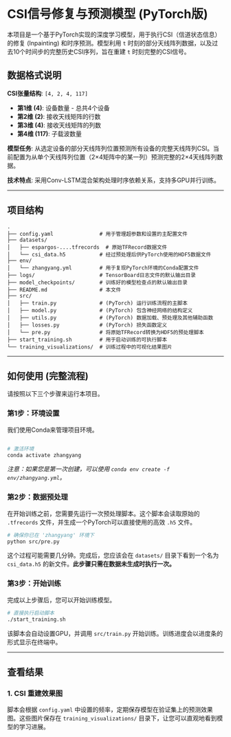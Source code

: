 # CSI信号修复与预测模型 (PyTorch版)

本项目是一个基于PyTorch实现的深度学习模型，用于执行CSI（信道状态信息）的修复 (Inpainting) 和时序预测。模型利用 `t` 时刻的部分天线阵列数据，以及过去10个时间步的完整历史CSI序列，旨在重建 `t` 时刻完整的CSI信号。

## 数据格式说明

**CSI张量结构**: `[4, 2, 4, 117]`
- **第1维 (4)**: 设备数量 - 总共4个设备
- **第2维 (2)**: 接收天线矩阵的行数 
- **第3维 (4)**: 接收天线矩阵的列数
- **第4维 (117)**: 子载波数量

**模型任务**: 从选定设备的部分天线阵列位置预测所有设备的完整天线阵列CSI。当前配置为从单个天线阵列位置（2×4矩阵中的某一列）预测完整的2×4天线阵列数据。

**技术特点**: 采用Conv-LSTM混合架构处理时序依赖关系，支持多GPU并行训练。

---

## 项目结构

```
.
├── config.yaml               # 用于管理超参数和设置的主配置文件
├── datasets/
│   ├── espargos-....tfrecords  # 原始TFRecord数据文件
│   └── csi_data.h5           # 经过预处理后供PyTorch使用的HDF5数据文件
├── env/
│   └── zhangyang.yml         # 用于复现PyTorch环境的Conda配置文件
├── logs/                     # TensorBoard日志文件的默认输出目录
├── model_checkpoints/        # 训练好的模型检查点的默认输出目录
├── README.md                 # 本文件
├── src/
│   ├── train.py              # (PyTorch) 运行训练流程的主脚本
│   ├── model.py              # (PyTorch) 包含神经网络的结构定义
│   ├── utils.py              # (PyTorch) 数据加载、预处理及其他辅助函数
│   ├── losses.py             # (PyTorch) 损失函数定义
│   └── pre.py                # 将原始TFRecord转换为HDF5的预处理脚本
├── start_training.sh         # 用于启动训练的可执行脚本
└── training_visualizations/  # 训练过程中的可视化结果图片
```

---

## 如何使用 (完整流程)

请按照以下三个步骤来运行本项目。

### 第1步：环境设置

我们使用Conda来管理项目环境。

```bash

# 激活环境
conda activate zhangyang
```
*注意：如果您是第一次创建，可以使用 `conda env create -f env/zhangyang.yml`。*

### 第2步：数据预处理

在开始训练之前，您需要先运行一次预处理脚本。这个脚本会读取原始的 `.tfrecords` 文件，并生成一个PyTorch可以直接使用的高效 `.h5` 文件。

```bash
# 确保你已在 'zhangyang' 环境下
python src/pre.py
```
这个过程可能需要几分钟。完成后，您应该会在 `datasets/` 目录下看到一个名为 `csi_data.h5` 的新文件。**此步骤只需在数据未生成时执行一次。**

### 第3步：开始训练

完成以上步骤后，您可以开始训练模型。

```bash
# 直接执行启动脚本
./start_training.sh
```

该脚本会自动设置GPU，并调用 `src/train.py` 开始训练。训练进度会以进度条的形式显示在终端中。

---

## 查看结果


### 1. CSI 重建效果图

脚本会根据 `config.yaml` 中设置的频率，定期保存模型在验证集上的预测效果图。这些图片保存在 `training_visualizations/` 目录下，让您可以直观地看到模型的学习进展。
